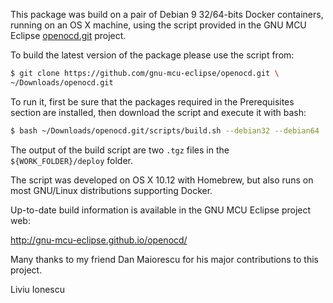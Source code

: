 
This package was build on a pair of Debian 9 32/64-bits Docker containers,
running on an OS X machine, using the script provided in the GNU MCU Eclipse
[openocd.git](https://github.com/gnu-mcu-eclipse/openocd) project.

To build the latest version of the package please use the script from:

```bash
$ git clone https://github.com/gnu-mcu-eclipse/openocd.git \
~/Downloads/openocd.git
```

To run it, first be sure that the packages required in the Prerequisites 
section are installed, then download the script and execute it with bash:

```bash
$ bash ~/Downloads/openocd.git/scripts/build.sh --debian32 --debian64
```

The output of the build script are two `.tgz` files in the 
`${WORK_FOLDER}/deploy` folder.

The script was developed on OS X 10.12 with Homebrew, but also runs
on most GNU/Linux distributions supporting Docker.

Up-to-date build information is available in the GNU MCU Eclipse project web:

  http://gnu-mcu-eclipse.github.io/openocd/

Many thanks to my friend Dan Maiorescu for his major contributions 
to this project.


Liviu Ionescu
